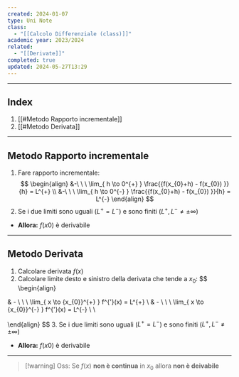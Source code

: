 ```yaml
---
created: 2024-01-07
type: Uni Note
class:
  - "[[Calcolo Differenziale (class)]]"
academic year: 2023/2024
related:
  - "[[Derivate]]"
completed: true
updated: 2024-05-27T13:29
---
```

---
## Index
1. [[#Metodo Rapporto incrementale]]
2. [[#Metodo Derivata]]

---
## Metodo Rapporto incrementale
1. Fare rapporto incrementale:
$$
\begin{align}
&-\ \ \ \lim_{ h \to 0^{+} } \frac{{f(x_{0}+h) - f(x_{0}) }}{h} = L^{+} \\
&-\ \ \ \lim_{ h \to 0^{-} } \frac{{f(x_{0}+h) - f(x_{0}) }}{h} = L^{-}
\end{align}
$$
2. Se i due limiti sono uguali ($L^{+}=L^{-}$) e sono finiti ($L^{+}, L^{-} \not=\pm \infty$)
- **Allora:** $f(x0)$ è derivabile

---
## Metodo Derivata
1. Calcolare derivata $f(x)$
2. Calcolare limite desto e sinistro della derivata che tende a $x_{0}$:
$$
\begin{align}

& - \ \ \ \lim_{ x \to {x_{0}}^{+} } f^{'}(x) = L^{+} \\
& - \ \ \ \lim_{ x \to {x_{0}}^{-} } f^{'}(x) = L^{-} \\ \\

\end{align}
$$
3. Se i due limiti sono uguali ($L^{+}=L^{-}$) e sono finiti ($L^{+}, L^{-} \not=\pm \infty$)
- **Allora:** $f(x0)$ è derivabile

---

>[!warning] Oss:
>Se $f(x)$ **non è continua** in $x_{0}$ allora **non è deivabile**

